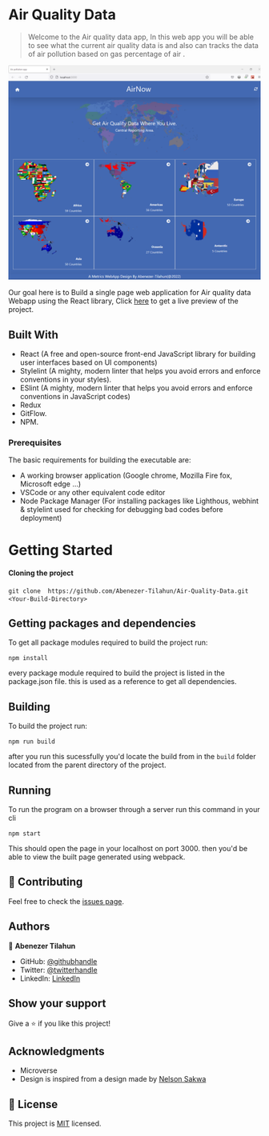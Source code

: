 # Air Quality Data
> Welcome to the Air quality data app, In this web app you will be able to see what the current air quality data is and also can tracks the data of air pollution based on gas percentage of air .

![screenshot](./src/Images/Screenshot.png)

Our goal here is to Build a single page web application for Air quality data Webapp using the React library, Click [here](https://abenezer-tilahun.github.io/Air-Quality-Data/) to get a live preview of the project.

## Built With
- React (A free and open-source front-end JavaScript library for building user interfaces based on UI components)
- Stylelint (A mighty, modern linter that helps you avoid errors and enforce conventions in your styles).
- ESlint (A mighty, modern linter that helps you avoid errors and enforce conventions in JavaScript codes)
- Redux
- GitFlow.
- NPM.

### Prerequisites
The basic requirements for building the executable are:

- A working browser application (Google chrome, Mozilla Fire fox, Microsoft edge ...)
- VSCode or any other equivalent code editor
- Node Package Manager (For installing packages like Lighthous, webhint & stylelint used for checking for debugging bad codes before deployment)

# Getting Started

#### Cloning the project

```
git clone  https://github.com/Abenezer-Tilahun/Air-Quality-Data.git <Your-Build-Directory>
```
## Getting packages and dependencies
To get all package modules required to build the project run:
```
npm install
```
every package module required to build the project is listed in the package.json file. this is used as a reference to get all dependencies.

## Building 

To build the project run:
```
npm run build
```
after you run this sucessfully you'd locate the build from in the ```build``` folder located from the parent directory of the project.

## Running

To run the program on a browser through a server run this command in your cli
```
npm start
```
This should open the page in your localhost on port 3000. then you'd be able to view the built page generated using webpack.

## 🤝 Contributing

Feel free to check the [issues page](../../issues/).

## Authors

👤 **Abenezer Tilahun**

- GitHub: [@githubhandle](https://github.com/Abenezer-Tilahun)
- Twitter: [@twitterhandle](https://twitter.com/AbenezerTilah11)
- LinkedIn: [LinkedIn](linkedin.com/in/abenezer-tilahun)

## Show your support

Give a ⭐️ if you like this project!

## Acknowledgments

- Microverse
- Design is inspired from a design made by [Nelson Sakwa](https://www.behance.net/sakwadesignstudio)

## 📝 License

This project is [MIT](./MIT.md) licensed.